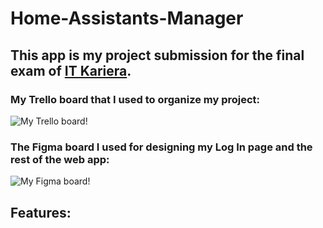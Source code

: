# Home-Assistants-Manager

## This app is my project submission for the final exam of [IT Kariera](https://it-kariera.mon.bg/).

### My Trello board that I used to organize my project:

![My Trello board!](./trelloboard.png)

### The Figma board I used for designing my Log In page and the rest of the web app:

![My Figma board!](./figmaboard.png)

## Features:
